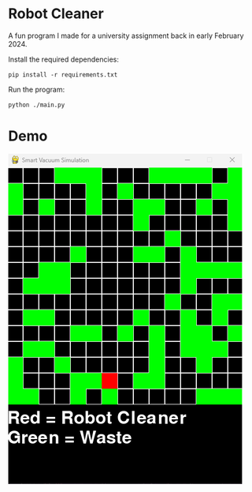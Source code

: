 # Robot Cleaner
A fun program I made for a university assignment back in early February 2024.


Install the required dependencies:
```shell
pip install -r requirements.txt
```

Run the program:
```shell
python ./main.py
```

# Demo
![demo](demo.gif)

